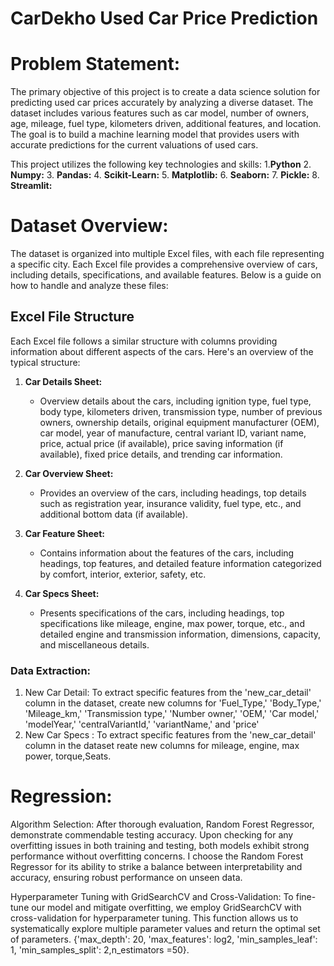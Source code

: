 # CarDekho Used Car Price Prediction

# Problem Statement:
The primary objective of this project is to create a data science solution for predicting used car prices accurately by analyzing a diverse dataset. The dataset includes various features such as car model, number of owners, age, mileage, fuel type, kilometers driven, additional features, and location. The goal is to build a machine learning model that provides users with accurate predictions for the current valuations of used cars.

This project utilizes the following key technologies and skills:
   1.**Python**
   2. **Numpy:**
   3. **Pandas:**
   4.  **Scikit-Learn:**
   5.   **Matplotlib:**
   6.   **Seaborn:**
   7. **Pickle:**
   8. **Streamlit:**






# Dataset Overview:
The dataset is organized into multiple Excel files, with each file representing a specific city. Each Excel file provides a comprehensive overview of cars, including details, specifications, and available features. Below is a guide on how to handle and analyze these files:

## Excel File Structure

Each Excel file follows a similar structure with columns providing information about different aspects of the cars. Here's an overview of the typical structure:

1. **Car Details Sheet:**
   - Overview details about the cars, including ignition type, fuel type, body type, kilometers driven, transmission type, number of previous owners, ownership details, original equipment manufacturer (OEM), car model, year of manufacture, central variant ID, variant name, price, actual price (if available), price saving information (if available), fixed price details, and trending car information.

2. **Car Overview Sheet:**
   - Provides an overview of the cars, including headings, top details such as registration year, insurance validity, fuel type, etc., and additional bottom data (if available).

3. **Car Feature Sheet:**
   - Contains information about the features of the cars, including headings, top features, and detailed feature information categorized by comfort, interior, exterior, safety, etc.

4. **Car Specs Sheet:**
   - Presents specifications of the cars, including headings, top specifications like mileage, engine, max power, torque, etc., and detailed engine and transmission information, dimensions, capacity, and miscellaneous details.

### Data Extraction:
 1. New Car Detail:
    To extract specific features from the 'new_car_detail' column in the dataset,  create new columns for 'Fuel_Type,' 'Body_Type,' 'Mileage_km,' 'Transmission type,' 'Number owner,' 'OEM,' 'Car model,' 'modelYear,' 'centralVariantId,' 'variantName,' and 'price'
 3. New Car Specs :
     To extract specific features from the 'new_car_detail' column in the dataset reate new columns for mileage, engine, max power, torque,Seats.

# Regression:

Algorithm Selection: After thorough evaluation, Random Forest Regressor, demonstrate commendable testing accuracy. Upon checking for any overfitting issues in both training and testing, both models exhibit strong performance without overfitting concerns. I choose the Random Forest Regressor for its ability to strike a balance between interpretability and accuracy, ensuring robust performance on unseen data.

Hyperparameter Tuning with GridSearchCV and Cross-Validation: To fine-tune our model and mitigate overfitting, we employ GridSearchCV with cross-validation for hyperparameter tuning. This function allows us to systematically explore multiple parameter values and return the optimal set of parameters. {'max_depth': 20, 'max_features': log2, 'min_samples_leaf': 1, 'min_samples_split': 2,n_estimators =50}.


    
  

